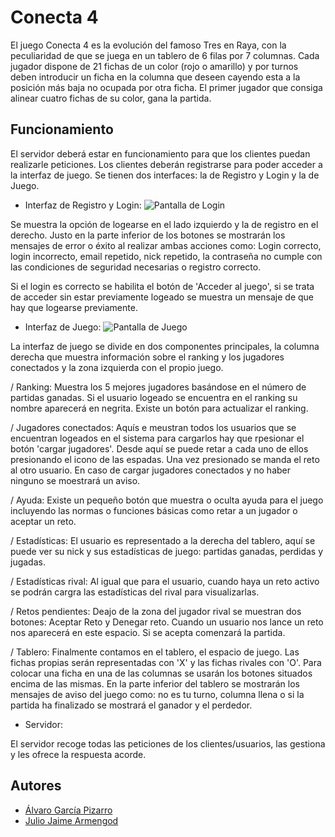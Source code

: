 
# Conecta 4

El juego Conecta 4 es la evolución del famoso Tres en Raya, con la peculiaridad de que se juega en un tablero de 6 filas por 7 columnas. Cada jugador dispone de 21 fichas de un color (rojo o amarillo) y por turnos deben introducir un ficha en la columna que deseen cayendo esta a la posición más baja no ocupada por otra ficha. El primer jugador que consiga alinear cuatro fichas de su color, gana la partida.


## Funcionamiento
El servidor deberá estar en funcionamiento para que los clientes puedan realizarle peticiones.
Los clientes deberán registrarse para poder acceder a la interfaz de juego. Se tienen dos interfaces:
la de Registro y Login y la de Juego.

- Interfaz de Registro y Login:
![Pantalla de Login](https://i.ibb.co/ZzDNWHZ/Captura-de-Pantalla-2022-06-04-a-las-13-27-43.png)

 Se muestra la opción de logearse en el lado izquierdo y la de registro en el derecho.
 Justo en la parte inferior de los botones se mostrarán los mensajes de error o éxito
 al realizar ambas acciones como: Login correcto, login incorrecto, email repetido,
 nick repetido, la contraseña no cumple con las condiciones de seguridad necesarias o registro correcto.
 
 Si el login es correcto se habilita el botón de 'Acceder al juego', si se trata de acceder sin
 estar previamente logeado se muestra un mensaje de que hay que logearse previamente.

 - Interfaz de Juego:
 ![Pantalla de Juego](https://i.ibb.co/2j2xDzt/Captura-de-Pantalla-2022-06-04-a-las-13-32-54.png)

La interfaz de juego se divide en dos componentes principales, la columna derecha que muestra información sobre el ranking
y los jugadores conectados y la zona izquierda con el propio juego.

/  Ranking: Muestra los 5 mejores jugadores basándose en el número de partidas ganadas. Si el usuario
logeado se encuentra en el ranking su nombre aparecerá en negrita. Existe un botón para actualizar el ranking.

/  Jugadores conectados: Aquís e meustran todos los usuarios que se encuentran logeados en el sistema
para cargarlos hay que rpesionar el botón 'cargar jugadores'. Desde aquí se puede retar a cada uno de ellos
presionando el icono de las espadas. Una vez presionado se manda el reto al otro usuario. En caso de 
cargar jugadores conectados y no haber ninguno se moestrará un aviso.


/  Ayuda: Existe un pequeño botón que muestra o oculta ayuda para el juego incluyendo las normas o funciones básicas
como retar a un jugador o aceptar un reto.

/  Estadísticas: El usuario es representado a la derecha del tablero, aquí se puede ver su nick y sus estadísticas
de juego: partidas ganadas, perdidas y jugadas.

/  Estadísticas rival: Al igual que para el usuario, cuando haya un reto activo se podrán cargra las estadísticas del rival 
para visualizarlas.

/  Retos pendientes: Deajo de la zona del jugador rival se muestran dos botones: Aceptar Reto y 
Denegar reto. Cuando un usuario nos lance un reto nos aparecerá en este espacio. Si se acepta comenzará la partida.

/  Tablero: Finalmente contamos en el tablero, el espacio de juego. Las fichas propias serán representadas
con 'X' y las fichas rivales con 'O'. Para colocar una ficha en una de las columnas se usarán los botones
situados encima de las mismas. En la parte inferior del tablero se mostrarán los mensajes de aviso del juego
como: no es tu turno, columna llena o si la partida ha finalizado se mostrará el ganador y el perdedor.


- Servidor:

El servidor recoge todas las peticiones de los clientes/usuarios, las gestiona y les ofrece la respuesta
acorde. 
## Autores

- [Álvaro García Pizarro](https://github.com/alvarogarciapiz)
- [Julio Jaime Armengod](https://github.com/JulioJaimeA)

